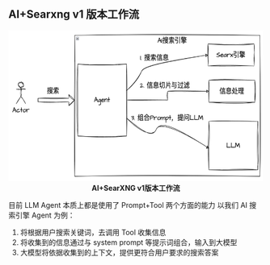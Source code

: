## AI+Searxng v1 版本工作流

<p align="center">
	<img height=300 src="./pic/yuanli.png"><br>
  <b face="雅黑">AI+SearXNG v1版本工作流</b>
</p>

目前 LLM Agent 本质上都是使用了 Prompt+Tool 两个方面的能力
以我们 AI 搜索引擎 Agent 为例：

1. 将根据用户搜索关键词，去调用 Tool 收集信息
2. 将收集到的信息通过与 system prompt 等提示词组合，输入到大模型
3. 大模型将依据收集到的上下文，提供更符合用户要求的搜索答案
